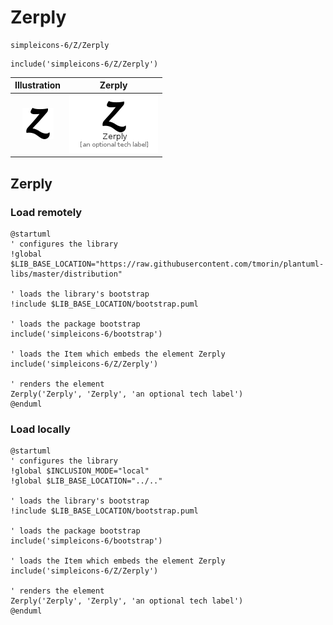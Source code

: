 # Zerply


```text
simpleicons-6/Z/Zerply
```

```text
include('simpleicons-6/Z/Zerply')
```



| Illustration | Zerply |
| :---: | :---: |
| ![illustration for Illustration](../../simpleicons-6/Z/Zerply.png) | ![illustration for Zerply](../../simpleicons-6/Z/Zerply.Local.png) |




## Zerply

### Load remotely
```plantuml
@startuml
' configures the library
!global $LIB_BASE_LOCATION="https://raw.githubusercontent.com/tmorin/plantuml-libs/master/distribution"

' loads the library's bootstrap
!include $LIB_BASE_LOCATION/bootstrap.puml

' loads the package bootstrap
include('simpleicons-6/bootstrap')

' loads the Item which embeds the element Zerply
include('simpleicons-6/Z/Zerply')

' renders the element
Zerply('Zerply', 'Zerply', 'an optional tech label')
@enduml
```

### Load locally
```plantuml
@startuml
' configures the library
!global $INCLUSION_MODE="local"
!global $LIB_BASE_LOCATION="../.."

' loads the library's bootstrap
!include $LIB_BASE_LOCATION/bootstrap.puml

' loads the package bootstrap
include('simpleicons-6/bootstrap')

' loads the Item which embeds the element Zerply
include('simpleicons-6/Z/Zerply')

' renders the element
Zerply('Zerply', 'Zerply', 'an optional tech label')
@enduml
```

